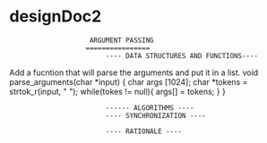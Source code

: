 # designDoc2


			            ARGUMENT PASSING
			           ================
                           	---- DATA STRUCTURES AND FUNCTIONS----
   Add a fucntion that will parse the arguments and put it in a list.
   void parse_arguments(char *input)
  {
  char args [1024];
    char *tokens = strtok_r(input, " ");
    while(tokes != null){
    	args[] = tokens;
	}
    }
          
                            ------ ALGORITHMS ----
                            ---- SYNCHRONIZATION ----

                            ---- RATIONALE ----
